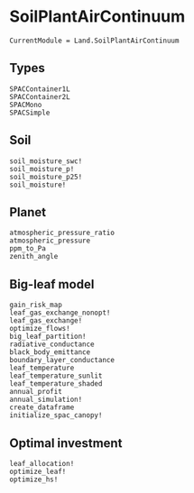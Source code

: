 # SoilPlantAirContinuum
```@meta
CurrentModule = Land.SoilPlantAirContinuum
```

## Types
```@docs
SPACContainer1L
SPACContainer2L
SPACMono
SPACSimple
```

## Soil
```@docs
soil_moisture_swc!
soil_moisture_p!
soil_moisture_p25!
soil_moisture!
```

## Planet
```@docs
atmospheric_pressure_ratio
atmospheric_pressure
ppm_to_Pa
zenith_angle
```

## Big-leaf model
```@docs
gain_risk_map
leaf_gas_exchange_nonopt!
leaf_gas_exchange!
optimize_flows!
big_leaf_partition!
radiative_conductance
black_body_emittance
boundary_layer_conductance
leaf_temperature
leaf_temperature_sunlit
leaf_temperature_shaded
annual_profit
annual_simulation!
create_dataframe
initialize_spac_canopy!
```

## Optimal investment
```@docs
leaf_allocation!
optimize_leaf!
optimize_hs!
```
